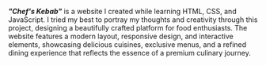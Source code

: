***"Chef's Kebab"*** is a website I created while learning HTML, CSS, and JavaScript. I tried my best to portray my thoughts and creativity through this project, designing a beautifully crafted platform for food enthusiasts. The website features a modern layout, responsive design, and interactive elements, showcasing delicious cuisines, exclusive menus, and a refined dining experience that reflects the essence of a premium culinary journey.
